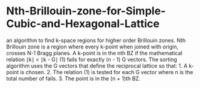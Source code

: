 # Nth-Brillouin-zone-for-Simple-Cubic-and-Hexagonal-Lattice
an algorithm to find k-space regions for higher order Brillouin zones. Nth Brillouin zone is a region where every k-point when joined with origin, crosses N-1 Bragg planes. A k-point is in the nth BZ if the mathematical relation ∣k∣ &lt; ∣k - G∣ (1) fails for exactly (n - 1) G vectors. The sorting algorithm uses the G vectors that define the reciprocal lattice so that: 1. A k-point is chosen. 2. The relation (1) is tested for each G vector where n is the total number of fails. 3. The point is in the (n + 1)th BZ.

